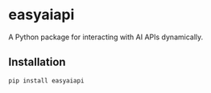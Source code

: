# easyaiapi

A Python package for interacting with AI APIs dynamically.

## Installation

```bash
pip install easyaiapi
